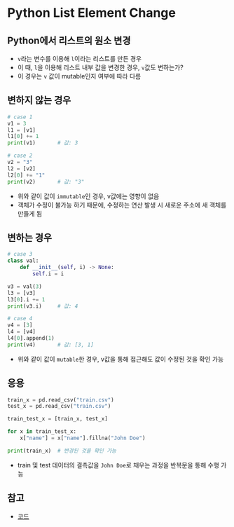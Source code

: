 # Python List Element Change

## Python에서 리스트의 원소 변경

- `v`라는 변수를 이용해 `l`이라는 리스트를 만든 경우
- 이 때, `l`을 이용해 리스트 내부 값을 변경한 경우, `v`값도 변하는가?
- 이 경우는 `v` 값이 mutable인지 여부에 따라 다름

## 변하지 않는 경우

```python
# case 1
v1 = 3
l1 = [v1]
l1[0] += 1
print(v1)       # 값: 3
```

```python
# case 2
v2 = "3"
l2 = [v2]
l2[0] += "1"
print(v2)       # 값: "3"
```

- 위와 같이 값이 `immutable`인 경우, v값에는 영향이 없음
- 객체가 수정이 불가능 하기 때문에, 수정하는 연산 발생 시 새로운 주소에 새 객체를 만들게 됨

## 변하는 경우

```python
# case 3
class val:
    def __init__(self, i) -> None:
        self.i = i

v3 = val(3)
l3 = [v3]
l3[0].i += 1
print(v3.i)     # 값: 4
```

```python
# case 4
v4 = [3]
l4 = [v4]
l4[0].append(1)
print(v4)       # 값: [3, 1]
```

- 위와 같이 값이 `mutable`한 경우, v값을 통해 접근해도 값이 수정된 것을 확인 가능

## 응용

```python
train_x = pd.read_csv("train.csv")
test_x = pd.read_csv("train.csv")

train_test_x = [train_x, test_x]

for x in train_test_x:
    x["name"] = x["name"].fillna("John Doe")

print(train_x)  # 변경된 것을 확인 가능
```

- train 및 test 데이터의 결측값을 `John Doe`로 채우는 과정을 반복문을 통해 수행 가능

## 참고

- [코드](./codes/2023-08-23.py)
